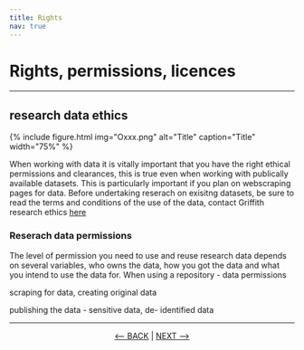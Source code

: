 ```yaml
---
title: Rights
nav: true
---
```

# Rights, permissions, licences

-----

## research data ethics

{% include figure.html img="Oxxx.png" alt="Title" caption="Title" width="75%" %}

When working with data it is vitally important that you have the right ethical permissions and clearances, this is true even when working with publically available datasets. This is particularly important if you plan on webscraping pages for data. Before undertaking reserach on exisitng datasets, be sure to read the terms and conditions of the use of the data, contact Griffith research ethics <a href='https://www.griffith.edu.au/research/research-services/research-ethics-integrity' target="_blank"> here <a/>  

### Reserach data permissions 

The level of permission you need to use and reuse research data depends on several variables, who owns the data, how you got the data and what you intend to use the data for. 
When using a repository - data permissions

scraping for data, creating original data
  
publishing the data - sensitive data,  de- identified data
  
 
  
-----
  

<p align="center">
  <a href="https://griffithunilibrary.github.io/intro-text-mining-analysis/content/2-why.html"><-- BACK</a> |
  <a href="https://griffithunilibrary.github.io/intro-text-mining-analysis/content/4-build.html">NEXT --></a>
</p>
